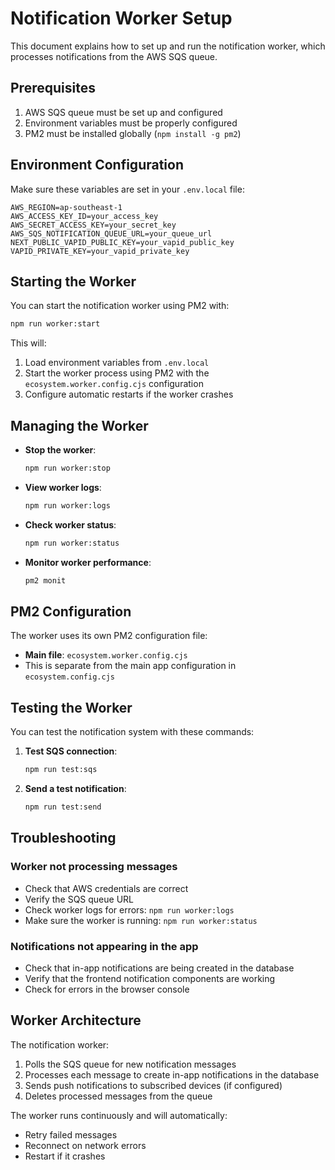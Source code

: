 # Notification Worker Setup

This document explains how to set up and run the notification worker, which processes notifications from the AWS SQS queue.

## Prerequisites

1. AWS SQS queue must be set up and configured
2. Environment variables must be properly configured
3. PM2 must be installed globally (`npm install -g pm2`)

## Environment Configuration

Make sure these variables are set in your `.env.local` file:

```
AWS_REGION=ap-southeast-1
AWS_ACCESS_KEY_ID=your_access_key
AWS_SECRET_ACCESS_KEY=your_secret_key
AWS_SQS_NOTIFICATION_QUEUE_URL=your_queue_url
NEXT_PUBLIC_VAPID_PUBLIC_KEY=your_vapid_public_key
VAPID_PRIVATE_KEY=your_vapid_private_key
```

## Starting the Worker

You can start the notification worker using PM2 with:

```bash
npm run worker:start
```

This will:
1. Load environment variables from `.env.local`
2. Start the worker process using PM2 with the `ecosystem.worker.config.cjs` configuration
3. Configure automatic restarts if the worker crashes

## Managing the Worker

- **Stop the worker**:
  ```bash
  npm run worker:stop
  ```

- **View worker logs**:
  ```bash
  npm run worker:logs
  ```

- **Check worker status**:
  ```bash
  npm run worker:status
  ```

- **Monitor worker performance**:
  ```bash
  pm2 monit
  ```

## PM2 Configuration

The worker uses its own PM2 configuration file:
- **Main file**: `ecosystem.worker.config.cjs` 
- This is separate from the main app configuration in `ecosystem.config.cjs`

## Testing the Worker

You can test the notification system with these commands:

1. **Test SQS connection**:
   ```bash
   npm run test:sqs
   ```

2. **Send a test notification**:
   ```bash
   npm run test:send
   ```

## Troubleshooting

### Worker not processing messages

- Check that AWS credentials are correct
- Verify the SQS queue URL
- Check worker logs for errors: `npm run worker:logs`
- Make sure the worker is running: `npm run worker:status`

### Notifications not appearing in the app

- Check that in-app notifications are being created in the database
- Verify that the frontend notification components are working
- Check for errors in the browser console

## Worker Architecture

The notification worker:

1. Polls the SQS queue for new notification messages
2. Processes each message to create in-app notifications in the database
3. Sends push notifications to subscribed devices (if configured)
4. Deletes processed messages from the queue

The worker runs continuously and will automatically:
- Retry failed messages
- Reconnect on network errors
- Restart if it crashes 